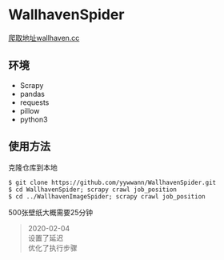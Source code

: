 # WallhavenSpider

[爬取地址wallhaven.cc](https://wallhaven.cc/toplist)

## 环境

- Scrapy  
- pandas
- requests
- pillow
- python3

## 使用方法

克隆仓库到本地

```shell
$ git clone https://github.com/yywwann/WallhavenSpider.git
$ cd WallhavenSpider; scrapy crawl job_position
$ cd ../WallhavenImageSpider; scrapy crawl job_position
```

500张壁纸大概需要25分钟

> 2020-02-04  
> 设置了延迟  
> 优化了执行步骤